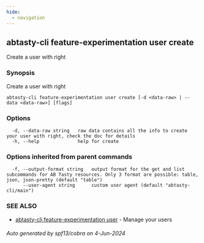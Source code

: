 ```yaml
---
hide:
  - navigation
---
```

## abtasty-cli feature-experimentation user create

Create a user with right

### Synopsis

Create a user with right

```
abtasty-cli feature-experimentation user create [-d <data-raw> | --data <data-raw>] [flags]
```

### Options

```
  -d, --data-raw string   raw data contains all the info to create your user with right, check the doc for details
  -h, --help              help for create
```

### Options inherited from parent commands

```
  -f, --output-format string   output format for the get and list subcommands for AB Tasty resources. Only 3 format are possible: table, json, json-pretty (default "table")
      --user-agent string      custom user agent (default "abtasty-cli/main")
```

### SEE ALSO

* [abtasty-cli feature-experimentation user](abtasty-cli_feature-experimentation_user.md)	 - Manage your users

###### Auto generated by spf13/cobra on 4-Jun-2024
